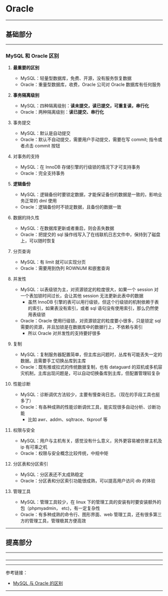 # Oracle

---

## 基础部分

---

### MySQL 和 Oracle 区别

1. **最重要的区别**
    - MySQL：轻量型数据库，免费、开源，没有服务恢复数据
    - Oracle：重量型数据库，收费，Oracle 公司对 Oracle 数据库有任何服务


2. **事务隔离级别**
    - MySQL：四种隔离级别：**读未提交，读已提交，可重复读，串行化**
    - Oracle：两种隔离级别：**读已提交、串行化**


3. 事务提交
    - MySQL：默认是自动提交
    - Oracle：默认不自动提交，需要用户手动提交，需要在写 commit; 指令或者点击 commit 按钮


4. 对事务的支持
    - MySQL：在 InnoDB 存储引擎的行级锁的情况下才可支持事务
    - Oracle：完全支持事务


5. **逻辑备份**
    - MySQL：逻辑备份时要锁定数据，才能保证备份的数据是一致的，影响业务正常的 dml 使用
    - Oracle：逻辑备份时不锁定数据，且备份的数据一致


6. 数据的持久性
    - MySQL：在数据库更新或者重启，则会丢失数据
    - Oracle：把提交的 sql 操作线写入了在线联机日志文件中，保持到了磁盘上，可以随时恢复


7. 分页查询
    - MySQL：有 limit 就可以实现分页
    - Oracle：需要用到伪列 ROWNUM 和嵌套查询


8. 并发性
    - MySQL：以表级锁为主，对资源锁定的粒度很大，如果一个 session 对一个表加锁时间过长，会让其他 session 无法更新此表中的数据
        - 虽然 InnoDB 引擎的表可以用行级锁，但这个行级锁的机制依赖于表的索引，如果表没有索引，或者 sql 语句没有使用索引，那么仍然使用表级锁
    - Oracle：Oracle 使用行级锁，对资源锁定的粒度要小很多，只是锁定 sql 需要的资源，并且加锁是在数据库中的数据行上，不依赖与索引
        - 所以 Oracle 对并发性的支持要好很多


9. 复制
    - MySQL：复制服务器配置简单，但主库出问题时，丛库有可能丢失一定的数据。且需要手工切换丛库到主库
    - Oracle：既有推或拉式的传统数据复制，也有 dataguard 的双机或多机容灾机制，主库出现问题是，可以自动切换备库到主库，但配置管理较复杂


10. 性能诊断
    - MySQL：诊断调优方法较少，主要有慢查询日志。（现在的手段工具也挺多了）
    - Oracle：有各种成熟的性能诊断调优工具，能实现很多自动分析、诊断功能
        - 比如 awr、addm、sqltrace、tkproof 等


11. 权限与安全
    - MySQL：用户与主机有关，感觉没有什么意义，另外更容易被仿冒主机及 ip 有可乘之机
    - Oracle：权限与安全概念比较传统，中规中矩


12. 分区表和分区索引
    - MySQL：分区表还不太成熟稳定
    - Oracle：分区表和分区索引功能很成熟，可以提高用户访问 db 的体验


13. 管理工具
    - MySQL：管理工具较少，在 linux 下的管理工具的安装有时要安装额外的包（phpmyadmin， etc)，有一定复杂性
    - Oracle：有多种成熟的命令行、图形界面、web 管理工具，还有很多第三方的管理工具，管理极其方便高效

---

## 提高部分

---

###

---







---

参考链接：

- [MySQL 与 Oracle 的区别](https://blog.csdn.net/baidu_37107022/article/details/77043959)

---
















